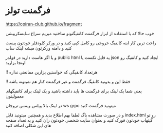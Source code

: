 # فرگمنت تولز



https://opiran-club.github.io/fragment

خوب حالا که با استفاده از ابزار فرگمنت کانفیگتونو ساختید میریم سراغ سابسکریپشن

راحت ترین کار اینه کانفیگ خروجی رو کامل کپی کنید و در ورکر کلودفلر خودتون پیست کنید و دامنه ورکرتون میشه لینک ساب 

و یا اگر هاست دارید در فولدر public html یه فایل تکست یا json ایجاد کنید و کانفیگ رو اونجا بزارید 

‼️ هرتعداد کانفیگی که خواستین بزارین ممانعتی نداره

‼️ فقط این و بدونید کانفیگ فرگمنت و غیر فرگمنت کنار هم نمیتونه باشه 


یعنی شما یک لینک برای فرگمنت ها باید داشته باشید و یک لینک برای کانفیگهای معمولیتون


در لینک بالا ویلس ویمس تروجان ws grpc میتونید فرگمنت کنید 

و در صورت مشاهده باگ لطفا بهم اطلاع بدید و همچنین میتونید فایل index.html رو تو گیتهاب خودتون فورک کنید و بعنوان سایت شخصی خودتون ران کنید و به تعداد صفحه های این شکلی اضافه کنید 

